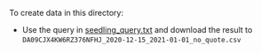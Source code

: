 To create data in this directory:

- Use the query in [seedling_query.txt](seedling_query.txt) and download the result to `DA09CJX4KW6RZ376NFHJ_2020-12-15_2021-01-01_no_quote.csv`
